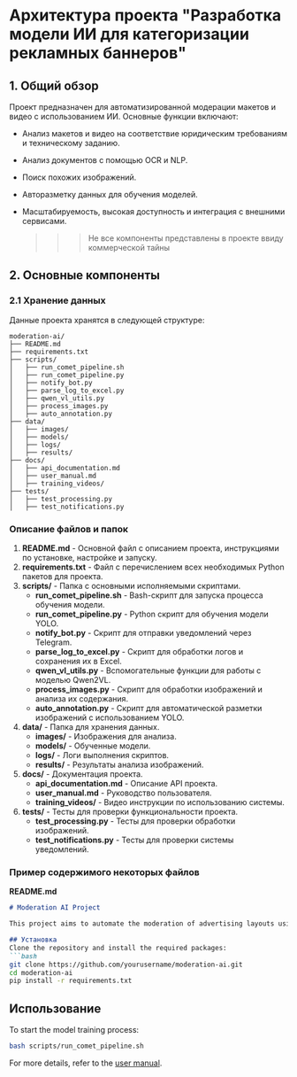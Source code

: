 # Архитектура проекта "Разработка модели ИИ для категоризации рекламных баннеров"

## 1. Общий обзор
Проект предназначен для автоматизированной модерации макетов и видео с использованием ИИ. Основные функции включают:
- Анализ макетов и видео на соответствие юридическим требованиям и техническому заданию.
- Анализ документов с помощью OCR и NLP.
- Поиск похожих изображений.
- Авторазметку данных для обучения моделей.
- Масштабируемость, высокая доступность и интеграция с внешними сервисами.

  >>> Не все компоненты представлены в проекте ввиду коммерческой тайны 

## 2. Основные компоненты

### 2.1 Хранение данных
Данные проекта хранятся в следующей структуре:

```
moderation-ai/
├── README.md
├── requirements.txt
├── scripts/
│   ├── run_comet_pipeline.sh
│   ├── run_comet_pipeline.py
│   ├── notify_bot.py
│   ├── parse_log_to_excel.py
│   ├── qwen_vl_utils.py
│   ├── process_images.py
│   ├── auto_annotation.py
├── data/
│   ├── images/
│   ├── models/
│   ├── logs/
│   ├── results/
├── docs/
│   ├── api_documentation.md
│   ├── user_manual.md
│   ├── training_videos/
├── tests/
│   ├── test_processing.py
│   ├── test_notifications.py
```

### Описание файлов и папок

1. **README.md** - Основной файл с описанием проекта, инструкциями по установке, настройке и запуску.
2. **requirements.txt** - Файл с перечислением всех необходимых Python пакетов для проекта.
3. **scripts/** - Папка с основными исполняемыми скриптами.
   - **run_comet_pipeline.sh** - Bash-скрипт для запуска процесса обучения модели.
   - **run_comet_pipeline.py** - Python скрипт для обучения модели YOLO.
   - **notify_bot.py** - Скрипт для отправки уведомлений через Telegram.
   - **parse_log_to_excel.py** - Скрипт для обработки логов и сохранения их в Excel.
   - **qwen_vl_utils.py** - Вспомогательные функции для работы с моделью Qwen2VL.
   - **process_images.py** - Скрипт для обработки изображений и анализа их содержания.
   - **auto_annotation.py** - Скрипт для автоматической разметки изображений с использованием YOLO.
4. **data/** - Папка для хранения данных.
   - **images/** - Изображения для анализа.
   - **models/** - Обученные модели.
   - **logs/** - Логи выполнения скриптов.
   - **results/** - Результаты анализа изображений.
5. **docs/** - Документация проекта.
   - **api_documentation.md** - Описание API проекта.
   - **user_manual.md** - Руководство пользователя.
   - **training_videos/** - Видео инструкции по использованию системы.
6. **tests/** - Тесты для проверки функциональности проекта.
   - **test_processing.py** - Тесты для проверки обработки изображений.
   - **test_notifications.py** - Тесты для проверки системы уведомлений.

### Пример содержимого некоторых файлов

**README.md**
```markdown
# Moderation AI Project

This project aims to automate the moderation of advertising layouts using AI technologies.

## Установка
Clone the repository and install the required packages:
```bash
git clone https://github.com/yourusername/moderation-ai.git
cd moderation-ai
pip install -r requirements.txt
```

## Использование
To start the model training process:
```bash
bash scripts/run_comet_pipeline.sh
```

For more details, refer to the [user manual](docs/README.md).
```

